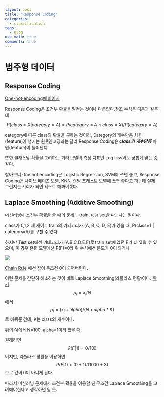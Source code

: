 ```yaml
---
layout: post
title: "Response Coding" 
categories:
  - classification
tags:
  - Blog
use_math: true
comments: true
---
```


# 범주형 데이터
## Response Coding
[One-hot-encoding에 이어서](https://hslim8888.github.io/classification/One-Hot-Encoding/)

Response Coding은 조건부 확률을 일컫는 것이나 다름없다.[참조](https://medium.com/@thewingedwolf.winterfell/response-coding-for-categorical-data-7bb8916c6dc1)
수식은 다음과 같은데

$$P(class=X | category=A) = P(category=A ∩ class=X) / P(category=A)$$

category에 따른 class의 확률을 구하는 것이라, Category의 개수만큼 차원(feature)이 생기는 원핫인코딩과는 달리 Response Coding은 ***class의 개수만큼*** 차원(feature)이 늘어난다.

또한 클래스당 확률을 고려하는 거라 모델의 측정 지표인 Log loss와도 궁합이 맞는 것 같다.

찾아보니 One hot encoding은 Logistic Regression, SVM에 쓰면 좋고, Response Coding은 나이브 베이즈 모델, KNN, 랜덤 포레스트 모델에 쓰면 좋다고 하는데 실제 그런지는 기회가 되면 테스트 해봐야겠다. 


## Laplace Smoothing (Additive Smoothing)

머신러닝에 조건부 확률을 쓸 때의 문제는 train, test set을 나눈다는 점이다.

class가 0,1,2 세 개이고 train의 카테고리가 (A, B, C, D, E)가 있을 때, P(class=1 | category=A)를 구할 수 있다.

하지만 Test set에선 카테고리가 (A,B,C,D,E,F)로 train set에 없던 F가 더 있을 수 있으며, 이 경우 훈련 모델에선 P(F)=0라 위 수식에선 분모가 0이 되거나 

![](https://wikimedia.org/api/rest_v1/media/math/render/svg/1386ec6778f1816c3fa6e9de68f89cee2e938066)

[Chain Rule](https://en.wikipedia.org/wiki/Chain_rule_(probability)) 에선 값이 무조건 0이 되어버린다.

이런 문제를 간단히 해소하는 것이 바로 Laplace Smoothing(라플라스 평활)이다. [위키](https://en.wikipedia.org/wiki/Additive_smoothing)
$$p_i = x_i/N$$ 에서 $$p_i = (x_i+alpha)/(N+alpha*K)$$ 로 바꿔준 건데, K는 class의 개수이다.

위의 예에서 N=100, alpha=1이라 했을 때, 

원래라면 $$P(F|1) = 0 / 100$$ 이지만, 라플라스 평활을 이용하면 $$P(F|1)=(0+1)/(1000+3)$$ 으로 값이 0이 아니게 된다.

따라서 머신러닝 문제에서 조건부 확률을 이용할 땐 무조건 Laplace Smoothing을 고려해야한다고 생각하면 될 듯.




